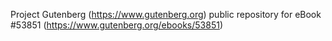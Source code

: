 Project Gutenberg (https://www.gutenberg.org) public repository for
eBook #53851 (https://www.gutenberg.org/ebooks/53851)
